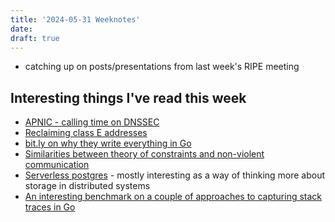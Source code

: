 ```yaml
---
title: '2024-05-31 Weeknotes'
date: 
draft: true
---
```

- catching up on posts/presentations from last week's RIPE meeting

## Interesting things I've read this week
- [APNIC - calling time on DNSSEC](https://blog.apnic.net/2024/05/28/calling-time-on-dnssec/)
- [Reclaiming class E addresses](https://blog.benjojo.co.uk/post/class-e-addresses-in-the-real-world)
- [bit.ly on why they write everything in Go](https://bitly.com/blog/why-we-write-everything-in-go/)
- [Similarities between theory of constraints and non-violent communication](https://www.chocolatedrivendevelopment.com/2021/03/17/when-the-giraffe-builds-a-current-reality-tree/)
- [Serverless postgres](https://github.com/kiwicopple/serverless-postgres) - mostly interesting as a way of thinking more about storage in distributed systems
- [An interesting benchmark on a couple of approaches to capturing stack traces in Go](https://blog.felixge.de/blazingly-fast-shadow-stacks-for-go/) 
